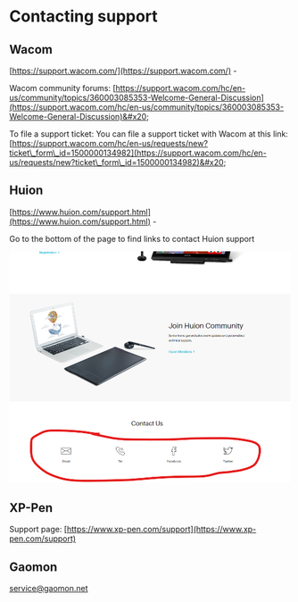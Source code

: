 # Contacting support

## Wacom

[https://support.wacom.com/](https://support.wacom.com/) -

Wacom community forums: [https://support.wacom.com/hc/en-us/community/topics/360003085353-Welcome-General-Discussion](https://support.wacom.com/hc/en-us/community/topics/360003085353-Welcome-General-Discussion)&#x20;

To file a support ticket: You can file a support ticket with Wacom at this link: [https://support.wacom.com/hc/en-us/requests/new?ticket\_form\_id=1500000134982](https://support.wacom.com/hc/en-us/requests/new?ticket\_form\_id=1500000134982)&#x20;

## Huion

[https://www.huion.com/support.html](https://www.huion.com/support.html) -

Go to the bottom of the page to find links to contact Huion support

![](<../../.gitbook/assets/image (290).png>)

## XP-Pen

Support page: [https://www.xp-pen.com/support](https://www.xp-pen.com/support)

## Gaomon

service@gaomon.net

